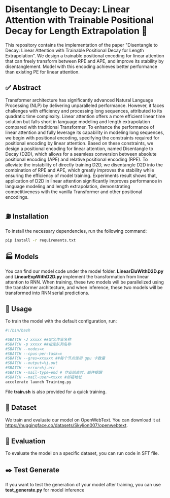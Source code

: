 # Disentangle to Decay: Linear Attention with Trainable Positional Decay for Length Extrapolation :rocket:

This repository contains the implementation of the paper "Disentangle to Decay: Linear Attention with Trainable Positional Decay for Length Extrapolation".  We design a trainable positional encoding for linear attention that can freely transform between RPE and APE, and improve its stability by disentanglement. Model with this encoding achieves better performance than existing PE for linear attention.

## :white_check_mark: Abstract

Transformer architecture has significantly advanced Natural Language Processing (NLP) by delivering unparalleled performance. However, it faces challenges with efficiency and processing long sequences, attributed to its quadratic time complexity. Linear attention offers a more efficient linear time solution but falls short in language modeling and length extrapolation compared with traditional Transformer. To enhance the performance of linear attention and fully leverage its capability in modeling long sequences, we begin with positional encoding, specifying the constraints required for positional encoding by linear attention. Based on these constraints, we design a positional encoding for linear attention, named Disentangle to Decay (D2D), which allows for a seamless conversion between absolute positional encoding (APE) and relative positional encoding (RPE). To alleviate the instability of directly training D2D, we disentangle D2D into the combination of RPE and APE, which greatly improves the stability while ensuring the efficiency of model training. Experiments result shows that, application of D2D in linear attention significantly improves performance in language modeling and length extrapolation, demonstrating competitiveness with the vanilla Transformer and other positional encodings.

## :fuelpump: Installation

To install the necessary dependencies, run the following command:

```bash
pip install -r requirements.txt
```

## :factory: Models

You can find our model code under the model folder. **LinearEluWithD2D.py** and **LinearExpWithD2D.py** implement the transformation from linear attention to RNN. When training, these two models will be parallelized using the transformer architecture, and when inference, these two models will be transformed into RNN serial predictions.

## :electric_plug: Usage

To train the model with the default configuration, run:

```bash
#!/bin/bash

#SBATCH -J xxxxx ##定义作业名称
#SBATCH -p xxxxx ##指定队列名称
#SBATCH --nodes=x
#SBATCH --cpus-per-task=x
#SBATCH --gres=xxxxxx ##每个节点使用 gpu 卡数量
#SBATCH --output=%j.out
#SBATCH --error=%j.err
#SBATCH --mail-type=end # 作业结束时，邮件提醒
#SBATCH --mail-user=xxxxx #邮箱地址
accelerate launch Training.py
```

File **train.sh** is also provided for a quick training.

## :ledger: Dataset

We train and evaluate our model on OpenWebText.  You can download it at https://huggingface.co/datasets/Skylion007/openwebtext.

## :crystal_ball: Evaluation

To evaluate the model on a specific dataset, you can run code in SFT file.

## :black_nib: Test Generate

If you want to test the generation of your model after training, you can use  **test_generate.py** for model inference
